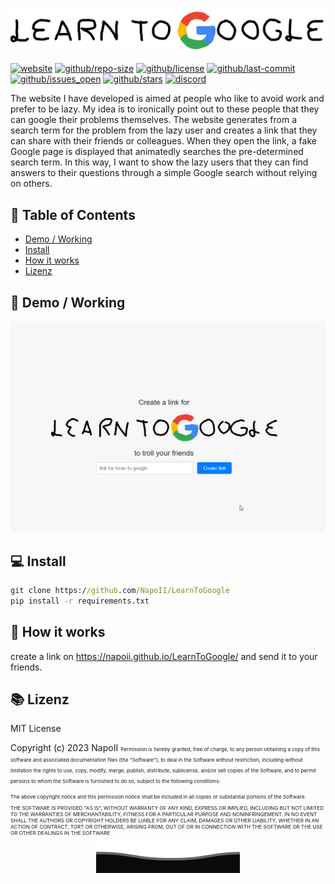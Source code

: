 [![github/NapoII](https://raw.githubusercontent.com/NapoII/LearnToGoogle/main/lerantogoogle.gif)](https://napoii.github.io/LearnToGoogle/)

[![website](https://img.shields.io/website?down_color=red&down_message=offline&label=LearnToGoogle&up_color=greenb&up_message=Online&url=https%3A%2F%2Fnapoii.github.io%2Fpypi-Classifiers%2F)](https://napoii.github.io/pypi-Classifiers/) [![github/repo-size](https://img.shields.io/github/repo-size/NapoII/LearnToGoogle)](https://napoii.github.io/LearnToGoogle/) [![github/license](https://img.shields.io/github/license/NapoII/LearnToGoogle)](https://github.com/NapoII/LearnToGoogle/blob/main/LICENSE) [![github/last-commit](https://img.shields.io/github/downloads/NapoII/LearnToGoogle/total)](https://img.shields.io/github/issues/NapoII/LearnToGoogle?style=plastic) [![github/issues_open](https://img.shields.io/github/issues/NapoII/LearnToGoogle?style=plastic)](https://img.shields.io/github/issues-raw/NapoII/LearnToGoogle) [![github/stars](https://img.shields.io/github/stars/NapoII/LearnToGoogle?style=social)](https://github.com/NapoII/LearnToGoogle/stargazers) [![discord](https://img.shields.io/discord/190307701169979393)](https://discord.gg/knTKtKVfnr)

The website I have developed is aimed at people who like to avoid work and prefer to be lazy. My idea is to ironically point out to these people that they can google their problems themselves. The website generates from a search term for the problem from the lazy user and creates a link that they can share with their friends or colleagues. When they open the link, a fake Google page is displayed that animatedly searches the pre-determined search term. In this way, I want to show the lazy users that they can find answers to their questions through a simple Google search without relying on others.

## 📝 Table of Contents
+ [Demo / Working](#demo)
+ [Install](#usage)
+ [How it works](#Use)
+ [Lizenz](#Lizenz)

## 🎥 Demo / Working <a name = "demo"></a>
[![demo](https://raw.githubusercontent.com/NapoII/LearnToGoogle/main/README_img/demo.gif)](https://napoii.github.io/LearnToGoogle/) 

## 💻 Install <a name = "usage"></a>
```cmd
git clone https://github.com/NapoII/LearnToGoogle
pip install -r requirements.txt
```
## 💭 How it works <a name = "Use"></a>

create a link on https://napoii.github.io/LearnToGoogle/ and send it to your friends.

## 📚 Lizenz <a name = "Lizenz"></a>
MIT License

Copyright (c) 2023 NapoII
<small><small><small>
Permission is hereby granted, free of charge, to any person obtaining a copy
of this software and associated documentation files (the "Software"), to deal
in the Software without restriction, including without limitation the rights
to use, copy, modify, merge, publish, distribute, sublicense, and/or sell
copies of the Software, and to permit persons to whom the Software is
furnished to do so, subject to the following conditions:

The above copyright notice and this permission notice shall be included in all
copies or substantial portions of the Software.

THE SOFTWARE IS PROVIDED "AS IS", WITHOUT WARRANTY OF ANY KIND, EXPRESS OR
IMPLIED, INCLUDING BUT NOT LIMITED TO THE WARRANTIES OF MERCHANTABILITY,
FITNESS FOR A PARTICULAR PURPOSE AND NONINFRINGEMENT. IN NO EVENT SHALL THE
AUTHORS OR COPYRIGHT HOLDERS BE LIABLE FOR ANY CLAIM, DAMAGES OR OTHER
LIABILITY, WHETHER IN AN ACTION OF CONTRACT, TORT OR OTHERWISE, ARISING FROM,
OUT OF OR IN CONNECTION WITH THE SOFTWARE OR THE USE OR OTHER DEALINGS IN THE
SOFTWARE
    
<p align="center">
<img src="https://raw.githubusercontent.com/NapoII/NapoII/233630a814f7979f575c7f764dbf1f4804b05332/Bottom.svg" alt="Github Stats" />
</p>
